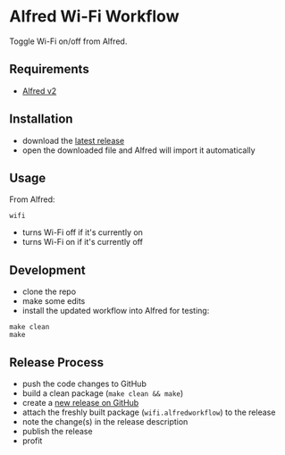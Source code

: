 # Alfred Wi-Fi Workflow 

Toggle Wi-Fi on/off from Alfred.

## Requirements

* [Alfred v2](http://www.alfredapp.com/)

## Installation

* download the [latest release](https://github.com/leejones/alfred-wifi-workflow/releases)
* open the downloaded file and Alfred will import it automatically

## Usage

From Alfred:

```
wifi
```

* turns Wi-Fi off if it's currently on
* turns Wi-Fi on if it's currently off

## Development

* clone the repo
* make some edits
* install the updated workflow into Alfred for testing:

```
make clean
make
```

## Release Process

* push the code changes to GitHub
* build a clean package (`make clean && make`)
* create a [new release on GitHub](https://github.com/leejones/alfred-wifi-workflow/releases/new)
* attach the freshly built package (`wifi.alfredworkflow`) to the release
* note the change(s) in the release description
* publish the release
* profit
